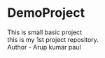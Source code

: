 # DemoProject
This is small basic project
<br>
this is my 1st project repository.
<br>
Author - Arup kumar paul
